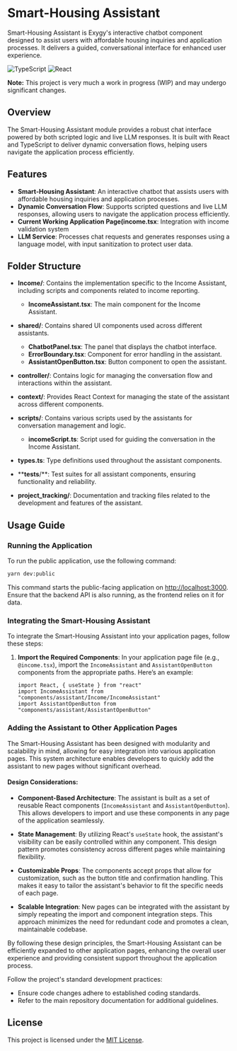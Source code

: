 # Smart-Housing Assistant

Smart-Housing Assistant is Exygy's interactive chatbot component designed to assist users with affordable housing inquiries and application processes. It delivers a guided, conversational interface for enhanced user experience.

![TypeScript](https://img.shields.io/badge/typescript-%23007ACC.svg?style=for-the-badge&logo=typescript&logoColor=white) ![React](https://img.shields.io/badge/React-61DAFB?style=for-the-badge&logo=react&logoColor=black)

**Note:** This project is very much a work in progress (WIP) and may undergo significant changes.

## Overview

The Smart-Housing Assistant module provides a robust chat interface powered by both scripted logic and live LLM responses. It is built with React and TypeScript to deliver dynamic conversation flows, helping users navigate the application process efficiently.

## Features

- **Smart-Housing Assistant**: An interactive chatbot that assists users with affordable housing inquiries and application processes.
- **Dynamic Conversation Flow**: Supports scripted questions and live LLM responses, allowing users to navigate the application process efficiently.
- **Current Working Application Page(income.tsx**: Integration with income validation system
- **LLM Service**: Processes chat requests and generates responses using a language model, with input sanitization to protect user data.

## Folder Structure

- **Income/**: Contains the implementation specific to the Income Assistant, including scripts and components related to income reporting.
  - **IncomeAssistant.tsx**: The main component for the Income Assistant.
- **shared/**: Contains shared UI components used across different assistants.

  - **ChatbotPanel.tsx**: The panel that displays the chatbot interface.
  - **ErrorBoundary.tsx**: Component for error handling in the assistant.
  - **AssistantOpenButton.tsx**: Button component to open the assistant.

- **controller/**: Contains logic for managing the conversation flow and interactions within the assistant.

- **context/**: Provides React Context for managing the state of the assistant across different components.

- **scripts/**: Contains various scripts used by the assistants for conversation management and logic.

  - **incomeScript.ts**: Script used for guiding the conversation in the Income Assistant.

- **types.ts**: Type definitions used throughout the assistant components.

- ****tests**/**: Test suites for all assistant components, ensuring functionality and reliability.

- **project_tracking/**: Documentation and tracking files related to the development and features of the assistant.

## Usage Guide

### Running the Application

To run the public application, use the following command:

```bash
yarn dev:public
```

This command starts the public-facing application on [http://localhost:3000](http://localhost:3000). Ensure that the backend API is also running, as the frontend relies on it for data.

### Integrating the Smart-Housing Assistant

To integrate the Smart-Housing Assistant into your application pages, follow these steps:

1. **Import the Required Components**:
   In your application page file (e.g., `@income.tsx`), import the `IncomeAssistant` and `AssistantOpenButton` components from the appropriate paths. Here’s an example:

   ```tsx
   import React, { useState } from "react"
   import IncomeAssistant from "components/assistant/Income/IncomeAssistant"
   import AssistantOpenButton from "components/assistant/AssistantOpenButton"
   ```

### Adding the Assistant to Other Application Pages

The Smart-Housing Assistant has been designed with modularity and scalability in mind, allowing for easy integration into various application pages. This system architecture enables developers to quickly add the assistant to new pages without significant overhead.

#### Design Considerations:

- **Component-Based Architecture**: The assistant is built as a set of reusable React components (`IncomeAssistant` and `AssistantOpenButton`). This allows developers to import and use these components in any page of the application seamlessly.
- **State Management**: By utilizing React's `useState` hook, the assistant's visibility can be easily controlled within any component. This design pattern promotes consistency across different pages while maintaining flexibility.

- **Customizable Props**: The components accept props that allow for customization, such as the button title and confirmation handling. This makes it easy to tailor the assistant's behavior to fit the specific needs of each page.

- **Scalable Integration**: New pages can be integrated with the assistant by simply repeating the import and component integration steps. This approach minimizes the need for redundant code and promotes a clean, maintainable codebase.

By following these design principles, the Smart-Housing Assistant can be efficiently expanded to other application pages, enhancing the overall user experience and providing consistent support throughout the application process.

Follow the project's standard development practices:

- Ensure code changes adhere to established coding standards.
- Refer to the main repository documentation for additional guidelines.

## License

This project is licensed under the [MIT License](../../LICENSE).
